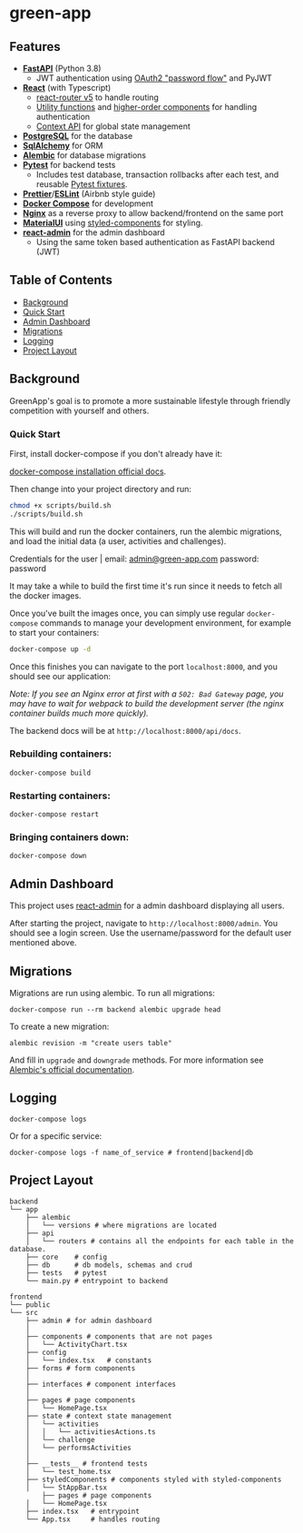 # green-app

## Features

- **[FastAPI](https://fastapi.tiangolo.com/)** (Python 3.8)
  - JWT authentication using [OAuth2 "password
    flow"](https://fastapi.tiangolo.com/tutorial/security/simple-oauth2/) and
    PyJWT
- **[React](https://reactjs.org/)** (with Typescript)
  - [react-router v5](https://reacttraining.com/react-router/) to handle routing
  - [Utility functions](#Frontend-Utilities) and [higher-order
    components](#Higher-Order-Components) for handling authentication
  - [Context API](https://reactjs.org/docs/context.html) for global state management
- **[PostgreSQL](https://www.postgresql.org/)** for the database
- **[SqlAlchemy](https://www.sqlalchemy.org/)** for ORM
- **[Alembic](https://alembic.sqlalchemy.org/en/latest/)** for database
  migrations
- **[Pytest](https://docs.pytest.org/en/latest/)** for backend tests
  - Includes test database, transaction rollbacks after each test, and reusable
    [Pytest fixtures](#fixtures).
- **[Prettier](https://prettier.io/)**/**[ESLint](https://eslint.org/)** (Airbnb
  style guide)
- **[Docker Compose](https://docs.docker.com/compose/)** for development
- **[Nginx](https://www.nginx.com/)** as a reverse proxy to allow
  backend/frontend on the same port
- **[MaterialUI](https://material-ui.com/)** using
  [styled-components](https://styled-components.com/) for styling.
- **[react-admin](https://github.com/marmelab/react-admin)** for the admin
  dashboard
  - Using the same token based authentication as FastAPI backend (JWT)


## Table of Contents

- [Background](#background)
- [Quick Start](#quick-start)
- [Admin Dashboard](#admin-dashboard)
- [Migrations](#migrations)
- [Logging](#logging)
- [Project Layout](#project-layout)


## Background

GreenApp's goal is to promote a more sustainable lifestyle through friendly competition with yourself and others.

### Quick Start

First, install docker-compose if you don't already have it:

[docker-compose installation official
docs](https://docs.docker.com/compose/install/).

Then change into your project directory and run:

```bash
chmod +x scripts/build.sh
./scripts/build.sh
```

This will build and run the docker containers, run the alembic migrations, and load the initial data (a user, activities and challenges).

Credentials for the user |
email: admin@green-app.com
password: password

It may take a while to build the first time it's run since it needs to fetch all the docker images.

Once you've built the images once, you can simply use regular `docker-compose`
commands to manage your development environment, for example to start your
containers:

```bash
docker-compose up -d
```

Once this finishes you can navigate to the port `localhost:8000`, and you should see our application:

_Note: If you see an Nginx error at first with a `502: Bad Gateway` page, you may have to wait for webpack to build the development server (the nginx container builds much more quickly)._

The backend docs will be at `http://localhost:8000/api/docs`.


### Rebuilding containers:

```
docker-compose build
```

### Restarting containers:

```
docker-compose restart
```

### Bringing containers down:

```
docker-compose down
```

## Admin Dashboard

This project uses [react-admin](https://marmelab.com/react-admin/) for a admin dashboard displaying all users.

After starting the project, navigate to `http://localhost:8000/admin`. You
should see a login screen. Use the username/password for the default user mentioned above.

## Migrations

Migrations are run using alembic. To run all migrations:

```
docker-compose run --rm backend alembic upgrade head
```

To create a new migration:

```
alembic revision -m "create users table"
```

And fill in `upgrade` and `downgrade` methods. For more information see
[Alembic's official documentation](https://alembic.sqlalchemy.org/en/latest/tutorial.html#create-a-migration-script).

## Logging

```
docker-compose logs
```

Or for a specific service:

```
docker-compose logs -f name_of_service # frontend|backend|db
```

## Project Layout

```
backend
└── app
    ├── alembic
    │   └── versions # where migrations are located
    ├── api
    │   └── routers # contains all the endpoints for each table in the database.
    ├── core    # config
    ├── db      # db models, schemas and crud
    ├── tests   # pytest
    └── main.py # entrypoint to backend

frontend
└── public
└── src
    ├── admin # for admin dashboard
    │ 
    ├── components # components that are not pages
    │   └── ActivityChart.tsx
    ├── config
    │   └── index.tsx   # constants
    ├── forms # form components
    │ 
    ├── interfaces # component interfaces
    │ 
    ├── pages # page components
    │   └── HomePage.tsx
    ├── state # context state management
    │   └── activities
    │   │   └── activitiesActions.ts
    │   └── challenge
    │   └── performsActivities
    │  
    ├── __tests__ # frontend tests
    │   └── test_home.tsx
    ├── styledComponents # components styled with styled-components
    │   └── StAppBar.tsx
        ├── pages # page components
    │   └── HomePage.tsx
    ├── index.tsx   # entrypoint
    └── App.tsx     # handles routing
```
